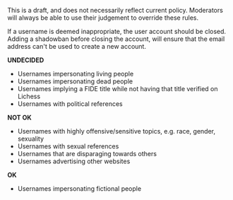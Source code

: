 This is a draft, and does not necessarily reflect current policy. Moderators will always be able to use their judgement to override these rules.

If a username is deemed inappropriate, the user account should be closed. Adding a shadowban before closing the account, will ensure that the email address can't be used to create a new account.

**UNDECIDED**
* Usernames impersonating living people
* Usernames impersonating dead people
* Usernames implying a FIDE title while not having that title verified on Lichess
* Usernames with political references

**NOT OK**
* Usernames with highly offensive/sensitive topics, e.g. race, gender, sexuality
* Usernames with sexual references
* Usernames that are disparaging towards others
* Usernames advertising other websites

**OK**
* Usernames impersonating fictional people